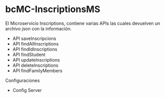 # bcMC-InscriptionsMS

El Microservicio Inscriptions, contiene varias APIs las cuales devuelven un archivo json con la información.

- API saveInscripcions
- API findAllInscriptions
- API findIdInscriptions
- API findStudent
- API updateInscriptions
- API deleteInscriptions
- API findFamilyMembers

Configuraciones
- Config Server